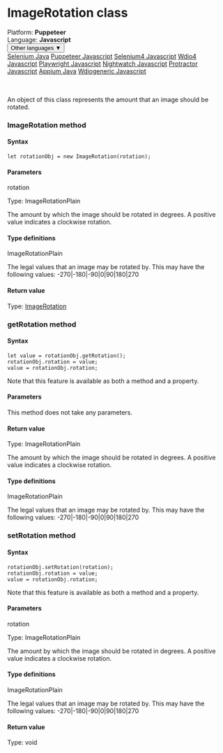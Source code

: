 # ImageRotation class
<div class='platform-bar-container-div'><div class='platform-bar-div'>Platform:  <b> Puppeteer</b>
</div><div class='platform-bar-div'>Language: <b>Javascript</b></div><div class='dropdown-button-container-div'><button class='sdk-language-dropdown-button'>Other languages ▼</button><div class='dropdown-content'>
<a href='../../selenium/java/imagerotation'>Selenium Java</a>
<a href='../../puppeteer/javascript/imagerotation'>Puppeteer Javascript</a>
<a href='../../selenium4/javascript/imagerotation'>Selenium4 Javascript</a>
<a href='../../wdio4/javascript/imagerotation'>Wdio4 Javascript</a>
<a href='../../playwright/javascript/imagerotation'>Playwright Javascript</a>
<a href='../../nightwatch/javascript/imagerotation'>Nightwatch Javascript</a>
<a href='../../protractor/javascript/imagerotation'>Protractor Javascript</a>
<a href='../../appium/java/imagerotation'>Appium Java</a>
<a href='../../wdiogeneric/javascript/imagerotation'>Wdiogeneric Javascript</a>
</div></div><br /><br /></div>




An object of this class represents the amount that an image should be rotated.



### ImageRotation method
#### Syntax


    let rotationObj = new ImageRotation(rotation);
    

#### Parameters

rotation

Type: ImageRotationPlain

The amount by which the image should be rotated in degrees. A positive value indicates a clockwise rotation.

#### Type definitions

ImageRotationPlain

The legal values that an image may be rotated by. This may have the following values: \-270|-180|-90|0|90|180|270

#### Return value

Type:  [ImageRotation](./imagerotation)


### getRotation method
#### Syntax


    let value = rotationObj.getRotation();
    rotationObj.rotation = value;
    value = rotationObj.rotation;
    

Note that this feature is available as both a method and a property.

#### Parameters

This method does not take any parameters.

#### Return value

Type:  ImageRotationPlain

The amount by which the image should be rotated in degrees. A positive value indicates a clockwise rotation.

#### Type definitions

ImageRotationPlain

The legal values that an image may be rotated by. This may have the following values: \-270|-180|-90|0|90|180|270

### setRotation method
#### Syntax


    rotationObj.setRotation(rotation);
    rotationObj.rotation = value;
    value = rotationObj.rotation;
    

Note that this feature is available as both a method and a property.

#### Parameters

rotation

Type: ImageRotationPlain

The amount by which the image should be rotated in degrees. A positive value indicates a clockwise rotation.

#### Type definitions

ImageRotationPlain

The legal values that an image may be rotated by. This may have the following values: \-270|-180|-90|0|90|180|270

#### Return value

Type:  void

